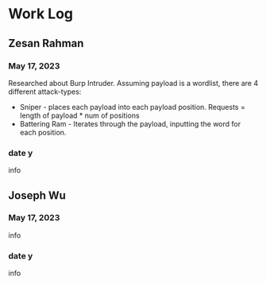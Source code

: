 # Work Log

## Zesan Rahman

### May 17, 2023

Researched about Burp Intruder. Assuming payload is a wordlist, there are 4 different attack-types:


* Sniper - places each payload into each payload position. Requests = length of payload * num of positions
* Battering Ram - Iterates through the payload, inputting the word for each position.

### date y

info


## Joseph Wu

### May 17, 2023

info

### date y

info
